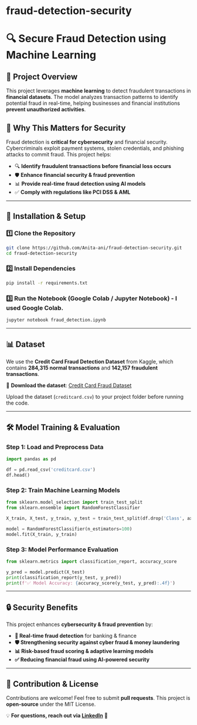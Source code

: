 # fraud-detection-security

# 🔍 Secure Fraud Detection using Machine Learning

## 📌 Project Overview
This project leverages **machine learning** to detect fraudulent transactions in **financial datasets**. The model analyzes transaction patterns to identify potential fraud in real-time, helping businesses and financial institutions **prevent unauthorized activities**.

## 🎯 Why This Matters for Security
Fraud detection is **critical for cybersecurity** and financial security. Cybercriminals exploit payment systems, stolen credentials, and phishing attacks to commit fraud. This project helps:

- 🔍 **Identify fraudulent transactions before financial loss occurs**
- 🛡️ **Enhance financial security & fraud prevention**
- 📊 **Provide real-time fraud detection using AI models**
- ✅ **Comply with regulations like PCI DSS & AML**

---

## 🚀 Installation & Setup

### 1️⃣ **Clone the Repository**
```bash
git clone https://github.com/Anita-ani/fraud-detection-security.git
cd fraud-detection-security
```

### 2️⃣ **Install Dependencies**
```bash
pip install -r requirements.txt
```

### 3️⃣ **Run the Notebook** (Google Colab / Jupyter Notebook) - I used Google Colab.

```bash
jupyter notebook fraud_detection.ipynb
```

---

## 📊 Dataset
We use the **Credit Card Fraud Detection Dataset** from Kaggle, which contains **284,315 normal transactions** and **142,157 fraudulent transactions**.

🔗 **Download the dataset**: [Credit Card Fraud Dataset](https://www.kaggle.com/datasets/mlg-ulb/creditcardfraud)

Upload the dataset (`creditcard.csv`) to your project folder before running the code.

---

## 🛠️ Model Training & Evaluation

### **Step 1: Load and Preprocess Data**
```python
import pandas as pd

df = pd.read_csv('creditcard.csv')
df.head()
```


### **Step 2: Train Machine Learning Models**
```python
from sklearn.model_selection import train_test_split
from sklearn.ensemble import RandomForestClassifier

X_train, X_test, y_train, y_test = train_test_split(df.drop('Class', axis=1), df['Class'], test_size=0.3, random_state=42)

model = RandomForestClassifier(n_estimators=100)
model.fit(X_train, y_train)
```


### **Step 3: Model Performance Evaluation**
```python
from sklearn.metrics import classification_report, accuracy_score

y_pred = model.predict(X_test)
print(classification_report(y_test, y_pred))
print(f'✅ Model Accuracy: {accuracy_score(y_test, y_pred):.4f}')
```


---

## 🔒 Security Benefits
This project enhances **cybersecurity & fraud prevention** by:
- **🚨 Real-time fraud detection** for banking & finance
- **🛡️ Strengthening security against cyber fraud & money laundering**
- **📊 Risk-based fraud scoring & adaptive learning models**
- **✅ Reducing financial fraud using AI-powered security**

---

## 🤝 Contribution & License
Contributions are welcome! Feel free to submit **pull requests**. This project is **open-source** under the MIT License.

💡 **For questions, reach out via [LinkedIn](https://www.linkedin.com/in/anita-nnamdi)** 🚀
